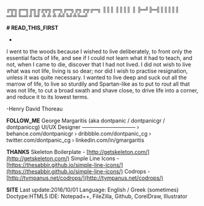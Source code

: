 ╔╦╗╔═╗╔╗╔╔╦╗╔═╗╔═╗╔╗╔╦╔═╗
 ║║║ ║║║║ ║ ╠═╝╠═╣║║║║║  
═╩╝╚═╝╝╚╝ ╩ ╩  ╩ ╩╝╚╝╩╚═╝
                                                                         
**# READ_THIS_FIRST**

*

I went to the woods because I wished to live deliberately, to front only the essential facts of life, and see if I could not learn what it had to teach, and not, when I came to die, discover that I had not lived. I did not wish to live what was not life, living is so dear; nor did I wish to practise resignation, unless it was quite necessary. I wanted to live deep and suck out all the marrow of life, to live so sturdily and Spartan-like as to put to rout all that was not life, to cut a broad swath and shave close, to drive life into a corner, and reduce it to its lowest terms.

-Henry David Thoreau
	

**FOLLOW_ME**
	George Margaritis (aka dontpanic / dontpanicgr / dontpaniccg)
	UI/UX Designer 
	––––––––––––––––––––
	› behance.com/dontpanicgr
	› dribbble.com/dontpanic_cg
	› twitter.com/dontpanic_cg
	› linkedin.com/in/gmargaritis


**THANKS**
	Skeleton Boilerplate	-	[http://getskeleton.com/](http://getskeleton.com/)
	Simple Line Icons	-	[https://thesabbir.github.io/simple-line-icons/](https://thesabbir.github.io/simple-line-icons/)
	Codrops - [http://tympanus.net/codrops/](http://tympanus.net/codrops/)


**SITE**
	Last update:2016/10/01
	Language: English / Greek (sometimes)
	Doctype:HTML5
	IDE: Notepad++, FileZilla, Github, CorelDraw, Illustrator

